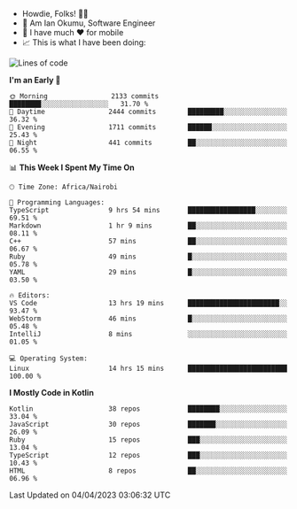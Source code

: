 
* Howdie, Folks! 👋🤓
* 🤪 Am Ian Okumu, Software Engineer
* 📱 I have much ❤️ for mobile
* 📈 This is what I have been doing:
  
<!-- <a href="https://otsembo.github.io/OtsemboPortfolio/" style="margin-right:.5%; margin-top=.5%;">
  <img align="center" src="https://github-readme-stats.vercel.app/api/top-langs/?username=otsembo&layout=compact" />
</a> -->

<!--START_SECTION:waka-->
![Lines of code](https://img.shields.io/badge/From%20Hello%20World%20I%27ve%20Written-5.4%20million%20lines%20of%20code-blue)

**I'm an Early 🐤** 

```text
🌞 Morning                2133 commits        ████████░░░░░░░░░░░░░░░░░   31.70 % 
🌆 Daytime                2444 commits        █████████░░░░░░░░░░░░░░░░   36.32 % 
🌃 Evening                1711 commits        ██████░░░░░░░░░░░░░░░░░░░   25.43 % 
🌙 Night                  441 commits         ██░░░░░░░░░░░░░░░░░░░░░░░   06.55 % 
```


📊 **This Week I Spent My Time On** 

```text
🕑︎ Time Zone: Africa/Nairobi

💬 Programming Languages: 
TypeScript               9 hrs 54 mins       █████████████████░░░░░░░░   69.51 % 
Markdown                 1 hr 9 mins         ██░░░░░░░░░░░░░░░░░░░░░░░   08.11 % 
C++                      57 mins             ██░░░░░░░░░░░░░░░░░░░░░░░   06.67 % 
Ruby                     49 mins             █░░░░░░░░░░░░░░░░░░░░░░░░   05.78 % 
YAML                     29 mins             █░░░░░░░░░░░░░░░░░░░░░░░░   03.50 % 

🔥 Editors: 
VS Code                  13 hrs 19 mins      ███████████████████████░░   93.47 % 
WebStorm                 46 mins             █░░░░░░░░░░░░░░░░░░░░░░░░   05.48 % 
IntelliJ                 8 mins              ░░░░░░░░░░░░░░░░░░░░░░░░░   01.05 % 

💻 Operating System: 
Linux                    14 hrs 15 mins      █████████████████████████   100.00 % 
```

**I Mostly Code in Kotlin** 

```text
Kotlin                   38 repos            ████████░░░░░░░░░░░░░░░░░   33.04 % 
JavaScript               30 repos            ███████░░░░░░░░░░░░░░░░░░   26.09 % 
Ruby                     15 repos            ███░░░░░░░░░░░░░░░░░░░░░░   13.04 % 
TypeScript               12 repos            ███░░░░░░░░░░░░░░░░░░░░░░   10.43 % 
HTML                     8 repos             ██░░░░░░░░░░░░░░░░░░░░░░░   06.96 % 
```




 Last Updated on 04/04/2023 03:06:32 UTC
<!--END_SECTION:waka-->

<br />
<br />
<br />
<br />
<br />
  
  </div>
<!---
otsembo/otsembo is a ✨ special ✨ repository because its `README.md` (this file) appears on your GitHub profile.
You can click the Preview link to take a look at your changes.
--->
